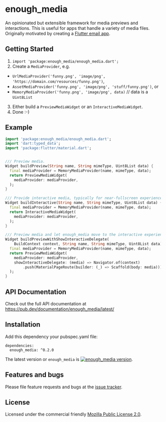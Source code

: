# enough_media

An opinionated but extensible framework for media previews and interactions.
This is useful for apps that handle a variety of media files.
Originally motivated by creating a [Flutter email app](https://github.com/enough-software/enough_mail_app).

## Getting Started

1. `import 'package:enough_media/enough_media.dart';`
2. Create a `MediaProvider`, e.g.
  * `UrlMediaProvider('funny.png', 'image/png', 'https://domain.com/resources/funny.png')`,
  * `AssetMediaProvider('funny.png', 'image/png', 'stuff/funny.png')`, or
  * `MemoryMediaProvider('funny.png', 'image/png', data)` // data is a `Uint8List`
3. Either build a `PreviewMediaWidget` or an `InteractiveMediaWidget`.
4. Done :-)

## Example
```dart
import 'package:enough_media/enough_media.dart';
import 'dart:typed_data';
import 'package:flutter/material.dart';


/// Preview media.
Widget buildPreview(String name, String mimeType, Uint8List data) {
  final mediaProvider = MemoryMediaProvider(name, mimeType, data);
  return PreviewMediaWidget(
    mediaProvider: mediaProvider,
  );
}

/// Provide interactive media, typically for near-fullscreen experiences:
Widget buildInteractive(String name, String mimeType, Uint8List data) {
  final mediaProvider = MemoryMediaProvider(name, mimeType, data);
  return InteractiveMediaWidget(
    mediaProvider: mediaProvider,
  );
}

/// Preview media and let enough_media move to the interactive experience with a Hero-based animation:
Widget buildPreviewWithShowInteractiveDelegate(
    BuildContext context, String name, String mimeType, Uint8List data) {
  final mediaProvider = MemoryMediaProvider(name, mimeType, data);
  return PreviewMediaWidget(
    mediaProvider: mediaProvider,
    showInteractiveDelegate: (media) => Navigator.of(context)
        .push(MaterialPageRoute(builder: (_) => Scaffold(body: media))),
  );
}
```

## API Documentation
Check out the full API documentation at https://pub.dev/documentation/enough_media/latest/


## Installation
Add this dependency your pubspec.yaml file:

```
dependencies:
  enough_media: ^0.2.0
```
The latest version or `enough_media` is [![enough_media version](https://img.shields.io/pub/v/enough_media.svg)](https://pub.dartlang.org/packages/enough_media).


## Features and bugs

Please file feature requests and bugs at the [issue tracker][tracker].

[tracker]: https://github.com/enough-software/enough_media/issues

## License

Licensed under the commercial friendly [Mozilla Public License 2.0](LICENSE).